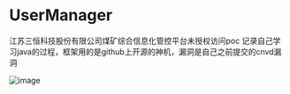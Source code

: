 # UserManager
江苏三恒科技股份有限公司煤矿综合信息化管控平台未授权访问poc
记录自己学习java的过程，框架用的是github上开源的神机，漏洞是自己之前提交的cnvd漏洞

![image](https://user-images.githubusercontent.com/50389062/221531402-4ce18589-dc2f-4aca-9eed-79f14ab0b084.png)
